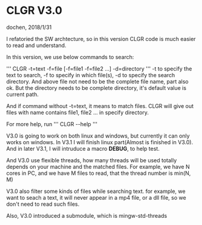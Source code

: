 # CLGR V3.0

dochen, 2018/1/31

I refatoried the SW archtecture, so in this version CLGR code is much easier to read and understand.

In this version, we use below commands to search:

'''
    CLGR -t=text -f=file [-f=file1 -f=file2 ...] -d=directory
'''
-t to specify the text to search, -f to specify in which file(s), -d to specify the search directory. And above file not need to be the complete file name, part also ok. But the directory needs to be complete directory, it's default value is current path.

And if command without -t=text, it means to match files. CLGR will give out files with name contains file1, file2 ... in specify directory.

For more help, run
'''
    CLGR --help
'''

V3.0 is going to work on both linux and windows, but currently it can only works on windows. In V3.1 I will finish linux part(Almost is finished in V3.0). And in later V3.1, I will intruduce a macro __DEBUG__, to help test.

And V3.0 use flexible threads, how many threads will be used totally depends on your machine and the matched files. For example, we have N cores in PC, and we have M files to read, that the thread number is min(N, M)

V3.0 also filter some kinds of files while searching text. for example, we want to seach a text, it will never appear in a mp4 file, or a dll file, so we don't need to read such files.

Also, V3.0 introduced a submodule, which is mingw-std-threads
